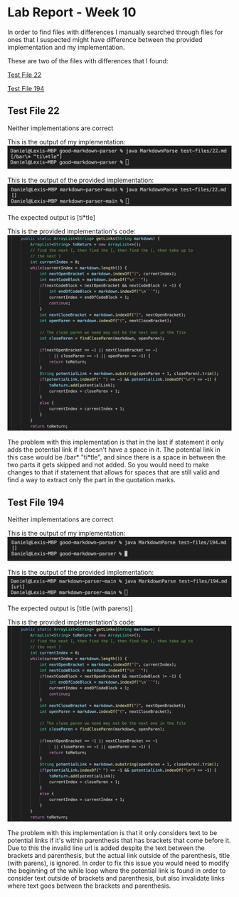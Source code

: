 # Lab Report - Week 10

In order to find files with differences I manually searched through files for ones that I suspected might have difference between the provided implementation and my implementation.

These are two of the files with differences that I found:

[Test File 22](https://github.com/nidhidhamnani/markdown-parser/blob/main/test-files/22.md)

[Test File 194](https://github.com/nidhidhamnani/markdown-parser/blob/main/test-files/194.md)

## Test File 22

Neither implementations are correct

This is the output of my implementation:
![file22_my_output](file22_my_output.png)

This is the output of the provided implementation:
![file22_provided_output](file22_provided_output.png)

The expected output is [ti*tle]

This is the provided implementation's code:
![provided_implementation](provided_implementation.png)

The problem with this implementation is that in the last if statement it only adds the potential link if it doesn't have a space in it. The potential link in this case would be /bar\* "ti\*tle", and since there is a space in between the two parts it gets skipped and not added. So you would need to make changes to that if statement that allows for spaces that are still valid and find a way to extract only the part in the quotation marks.

## Test File 194

Neither implementations are correct

This is the output of my implementation:
![file194_my_output](file194_my_output.png)

This is the output of the provided implementation:
![file194_provided_output](file194_provided_output.png)

The expected output is [title (with parens)]

This is the provided implementation's code:
![provided_implementation](provided_implementation.png)

The problem with this implementation is that it only considers text to be potential links if it's within parenthesis that has brackets that come before it. Due to this the invalid line url is added despite the text between the brackets and parenthesis, but the actual link outside of the parenthesis, title (with parens), is ignored. In order to fix this issue you would need to modify the beginning of the while loop where the potential link is found in order to consider text outside of brackets and parenthesis, but also invalidate links where text goes between the brackets and parenthesis.
